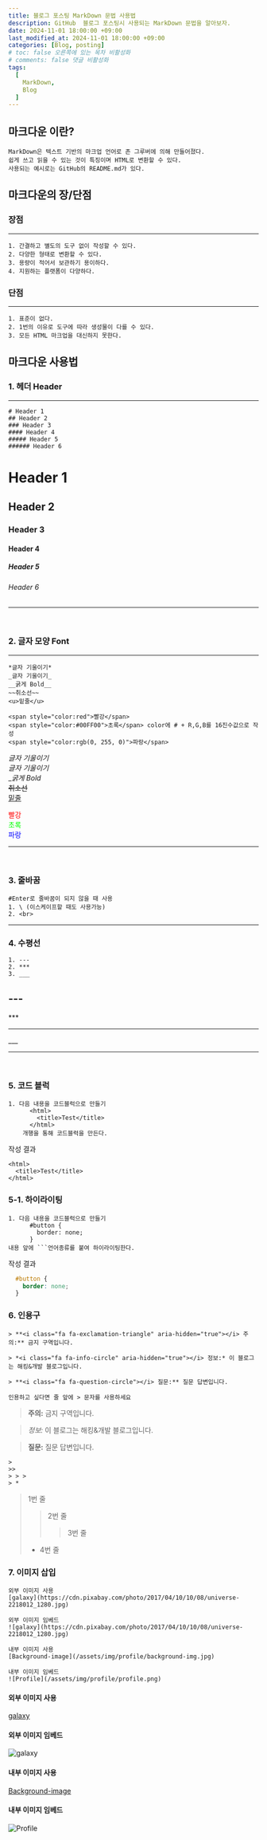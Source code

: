 ```yaml
---
title: 블로그 포스팅 MarkDown 문법 사용법
description: GitHub  블로그 포스팅시 사용되는 MarkDown 문법을 알아보자.
date: 2024-11-01 18:00:00 +09:00
last_modified_at: 2024-11-01 18:00:00 +09:00
categories: [Blog, posting]
# toc: false 오른쪽에 있는 목차 비활성화
# comments: false 댓글 비활성화
tags:
  [
    MarkDown,
    Blog
  ]
---
```


## __마크다운 이란?__
    MarkDown은 텍스트 기반의 마크업 언어로 존 그루버에 의해 만들어졌다.
    쉽게 쓰고 읽을 수 있는 것이 특징이며 HTML로 변환할 수 있다.   
    사용되는 예시로는 GitHub의 README.md가 있다.    

## __마크다운의 장/단점__
### 장점<br>
---
    1. 간결하고 별도의 도구 없이 작성할 수 있다.
    2. 다양한 형태로 변환할 수 있다.
    3. 용량이 적어서 보관하기 용이하다.
    4. 지원하는 플랫폼이 다양하다.

### 단점
---
    1. 표준이 없다.
    2. 1번의 이유로 도구에 따라 생성물이 다를 수 있다.
    3. 모든 HTML 마크업을 대신하지 못한다.

## 마크다운 사용법

### 1. 헤더 Header<br>
--- 
    # Header 1
    ## Header 2
    ### Header 3
    #### Header 4
    ##### Header 5
    ###### Header 6

# Header 1
## Header 2
### Header 3
#### Header 4
##### Header 5
###### Header 6
---
<br>

### 2. 글자 모양 Font
--- 
    *글자 기울이기*
    _글자 기울이기_
    __굵게 Bold__
    ~~취소선~~
    <u>밑줄</u>

    <span style="color:red">빨강</span>
    <span style="color:#00FF00">초록</span> color에 # + R,G,B를 16진수값으로 작성   
    <span style="color:rgb(0, 255, 0)">파랑</span>


*글자 기울이기*<br>
_글자 기울이기_<br>
__굵게 Bold_<br>
~~취소선~~<br>
<u>밑줄</u>

<span style="color:red">빨강</span><br>
<span style="color:#00FF00">초록</span><br>
<span style="color:rgb(0, 0, 255)">파랑</span>
***
<br>

### 3. 줄바꿈
    #Enter로 줄바꿈이 되지 않을 때 사용
    1. \ (이스케이프할 때도 사용가능)
    2. <br>
---

### 4. 수평선
    1. --- 
    2. ***
    3. ___

\---
---
\***
***
\___
___

<br>

### 5. 코드 블럭
    1. 다음 내용을 코드블럭으로 만들기
          <html>
            <title>Test</title>
          </html>
        개행을 통해 코드블럭을 만든다.

작성 결과

    <html>
      <title>Test</title>
    </html>

### 5-1. 하이라이팅
    1. 다음 내용을 코드블럭으로 만들기
          #button {
            border: none;
          }
    내용 앞에 ```언어종류를 붙여 하이라이팅한다.

작성 결과

```css
  #button {
    border: none;
  }
```

### 6. 인용구
    > **<i class="fa fa-exclamation-triangle" aria-hidden="true"></i> 주의:** 금지 구역입니다.

    > *<i class="fa fa-info-circle" aria-hidden="true"></i> 정보:* 이 블로그는 해킹&개발 블로그입니다.

    > **<i class="fa fa-question-circle"></i> 질문:** 질문 답변입니다. 
    
    인용하고 싶다면 줄 앞에 > 문자를 사용하세요

> **<i class="fa fa-exclamation-triangle" aria-hidden="true"></i> 주의:** 금지 구역입니다.

> *<i class="fa fa-info-circle" aria-hidden="true"></i> 정보:* 이 블로그는 해킹&개발 블로그입니다.

> **<i class="fa fa-question-circle"></i> 질문:** 질문 답변입니다. 

    >
    >>
    > > >
    > *

> 1번 줄
>> 2번 줄
> > > 3번 줄
> * 4번 줄


### 7. 이미지 삽입
    외부 이미지 사용
    [galaxy](https://cdn.pixabay.com/photo/2017/04/10/10/08/universe-2218012_1280.jpg)

    외부 이미지 임베드
    ![galaxy](https://cdn.pixabay.com/photo/2017/04/10/10/08/universe-2218012_1280.jpg)

    내부 이미지 사용
    [Background-image](/assets/img/profile/background-img.jpg)

    내부 이미지 임베드
    ![Profile](/assets/img/profile/profile.png)

#### 외부 이미지 사용
[galaxy](https://cdn.pixabay.com/photo/2017/04/10/10/08/universe-2218012_1280.jpg)

#### 외부 이미지 임베드
![galaxy](https://cdn.pixabay.com/photo/2017/04/10/10/08/universe-2218012_1280.jpg)

#### 내부 이미지 사용
[Background-image](/assets/img/profile/background-img.jpg)

#### 내부 이미지 임베드
![Profile](/assets/img/profile/profile.png)

